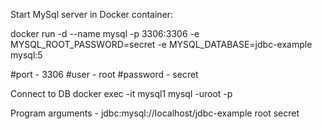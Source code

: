 Start MySql server in Docker container:

docker run -d --name mysql -p 3306:3306 -e MYSQL_ROOT_PASSWORD=secret -e MYSQL_DATABASE=jdbc-example mysql:5

#port - 3306
#user - root
#password - secret

Connect to DB
docker exec -it mysql1 mysql -uroot -p

Program arguments - jdbc:mysql://localhost/jdbc-example root secret
